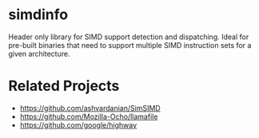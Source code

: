 # simdinfo

Header only library for SIMD support detection and dispatching.
Ideal for pre-built binaries that need to support multiple SIMD instruction sets for a given architecture.

# Related Projects

- https://github.com/ashvardanian/SimSIMD
- https://github.com/Mozilla-Ocho/llamafile
- https://github.com/google/highway
